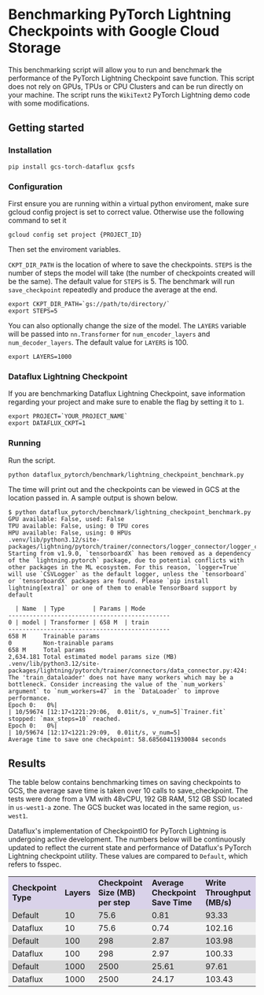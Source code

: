 # Benchmarking PyTorch Lightning Checkpoints with Google Cloud Storage

This benchmarking script will allow you to run and benchmark the performance of the PyTorch Lightning Checkpoint save function. This script does not rely on GPUs, TPUs or CPU Clusters and can be run directly on your machine. The script runs the `WikiText2` PyTorch Lightning demo code with some modifications.

## Getting started

### Installation

```shell
pip install gcs-torch-dataflux gcsfs
```

### Configuration

First ensure you are running within a virtual python enviroment, make sure gcloud config project is set to correct value. Otherwise use the following command to set it 

```shell
gcloud config set project {PROJECT_ID}
```

Then set the enviroment variables.

`CKPT_DIR_PATH` is the location of where to save the checkpoints. `STEPS` is the number of steps the model will take (the number of checkpoints created will be the same). The default value for `STEPS` is 5. The benchmark will run `save_checkpoint` repeatedly and produce the average at the end.

```shell
export CKPT_DIR_PATH=`gs://path/to/directory/`
export STEPS=5
```

You can also optionally change the size of the model. The `LAYERS` variable will be passed into `nn.Transformer` for `num_encoder_layers` and `num_decoder_layers`. The default value for `LAYERS` is 100.

```shell
export LAYERS=1000
```

### Dataflux Lightning Checkpoint

If you are benchmarking Dataflux Lightning Checkpoint, save information regarding your project and make sure to enable the flag by setting it to `1`.

```shell
export PROJECT=`YOUR_PROJECT_NAME`
export DATAFLUX_CKPT=1
```

### Running

Run the script.

```shell
python dataflux_pytorch/benchmark/lightning_checkpoint_benchmark.py
```

The time will print out and the checkpoints can be viewed in GCS at the location passed in. A sample output is shown below.

```shell
$ python dataflux_pytorch/benchmark/lightning_checkpoint_benchmark.py
GPU available: False, used: False
TPU available: False, using: 0 TPU cores
HPU available: False, using: 0 HPUs
.venv/lib/python3.12/site-packages/lightning/pytorch/trainer/connectors/logger_connector/logger_connector.py:75: Starting from v1.9.0, `tensorboardX` has been removed as a dependency of the `lightning.pytorch` package, due to potential conflicts with other packages in the ML ecosystem. For this reason, `logger=True` will use `CSVLogger` as the default logger, unless the `tensorboard` or `tensorboardX` packages are found. Please `pip install lightning[extra]` or one of them to enable TensorBoard support by default

  | Name  | Type        | Params | Mode
----------------------------------------------
0 | model | Transformer | 658 M  | train
----------------------------------------------
658 M     Trainable params
0         Non-trainable params
658 M     Total params
2,634.181 Total estimated model params size (MB)
.venv/lib/python3.12/site-packages/lightning/pytorch/trainer/connectors/data_connector.py:424: The 'train_dataloader' does not have many workers which may be a bottleneck. Consider increasing the value of the `num_workers` argument` to `num_workers=47` in the `DataLoader` to improve performance.
Epoch 0:   0%|                                                                                                            | 10/59674 [12:17<1221:29:06,  0.01it/s, v_num=5]`Trainer.fit` stopped: `max_steps=10` reached.
Epoch 0:   0%|                                                                                                            | 10/59674 [12:17<1221:29:09,  0.01it/s, v_num=5]
Average time to save one checkpoint: 58.68560411930084 seconds
```

## Results

The table below contains benchmarking times on saving checkpoints to GCS, the average save time is taken over 10 calls to save_checkpoint. The tests were done from a VM with 48vCPU, 192 GB RAM, 512 GB SSD located in `us-west1-a` zone. The GCS bucket was located in the same region, `us-west1`.


Dataflux's implementation of CheckpointIO for PyTorch Lightning is undergoing active development. The numbers below will be continuously updated to reflect the current state and performance of Dataflux's PyTorch Lightning checkpoint utility. These values are compared to `Default`, which refers to fsspec.

<table>
  <tr>
   <td style="background-color: #d9d2e9"><strong>Checkpoint Type</strong>
   </td>
   <td style="background-color: #d9d2e9"><strong>Layers</strong>
   </td>
   <td style="background-color: #d9d2e9"><strong>Checkpoint Size (MB) per step</strong>
   </td>
   <td style="background-color: #d9d2e9"><strong>Average Checkpoint Save Time</strong>
   </td>
   <td style="background-color: #d9d2e9"><strong>Write Throughput (MB/s)</strong>
   </td>
  </tr>
  <tr>
   <td style="background-color: #d9d9d9"> Default
   </td>
   <td style="background-color: #d9d9d9">10
   </td>
   <td style="background-color: #d9d9d9">75.6
   </td>
   <td style="background-color: #d9d9d9">0.81
   </td>
   <td style="background-color: #d9d9d9">93.33
   </td>
  </tr>
  <tr>
   <td style="background-color: #f3f3f3">Dataflux
   </td>
   <td style="background-color: #f3f3f3">10
   </td>
   <td style="background-color: #f3f3f3">75.6
   </td>
   <td style="background-color: #f3f3f3">0.74
   </td>
   <td style="background-color: #f3f3f3">102.16
   </td>
  </tr>
  <tr>
   <td style="background-color: #d9d9d9">Default
   </td>
   <td style="background-color: #d9d9d9">100
   </td>
   <td style="background-color: #d9d9d9">298
   </td>
   <td style="background-color: #d9d9d9">2.87
   </td>
   <td style="background-color: #d9d9d9">103.98
   </td>
  </tr>
  <tr>
   <td style="background-color: #f3f3f3">Dataflux
   </td>
   <td style="background-color: #f3f3f3">100
   </td>
   <td style="background-color: #f3f3f3">298
   </td>
   <td style="background-color: #f3f3f3">2.97
   </td>
   <td style="background-color: #f3f3f3">100.33
   </td>
  </tr>
  <tr>
   <td style="background-color: #d9d9d9"> Default
   </td>
   <td style="background-color: #d9d9d9">1000
   </td>
   <td style="background-color: #d9d9d9">2500
   </td>
   <td style="background-color: #d9d9d9">25.61
   </td>
   <td style="background-color: #d9d9d9">97.61
   </td>
  </tr>
  <tr>
   <td style="background-color: #f3f3f3">Dataflux
   </td>
   <td style="background-color: #f3f3f3">1000
   </td>
   <td style="background-color: #f3f3f3">2500
   </td>
   <td style="background-color: #f3f3f3">24.17
   </td>
   <td style="background-color: #f3f3f3">103.43
   </td>
  </tr>
</table>
